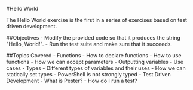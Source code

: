 #Hello World

The Hello World exercise is the first in a series of exercises based on test driven development.

##Objectives
    - Modify the provided code so that it produces the string "Hello, World!".
    - Run the test suite and make sure that it succeeds.

##Topics Covered
    - Functions
        - How to declare functions
        - How to use functions
        - How we can accept parameters
        - Outputting variables
        - Use cases
    - Types
        - Different types of variables and their uses
        - How we can statically set types
        - PowerShell is not strongly typed
    - Test Driven Development
        - What is Pester?
        - How do I run a test?